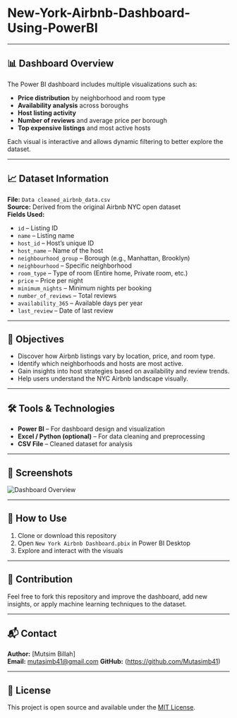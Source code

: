 # New-York-Airbnb-Dashboard-Using-PowerBI

---

## 📊 Dashboard Overview

The Power BI dashboard includes multiple visualizations such as:

- **Price distribution** by neighborhood and room type
- **Availability analysis** across boroughs
- **Host listing activity**
- **Number of reviews** and average price per borough
- **Top expensive listings** and most active hosts

Each visual is interactive and allows dynamic filtering to better explore the dataset.

---

## 📈 Dataset Information

**File:** `Data cleaned_airbnb_data.csv`  
**Source:** Derived from the original Airbnb NYC open dataset  
**Fields Used:**

- `id` – Listing ID  
- `name` – Listing name  
- `host_id` – Host’s unique ID  
- `host_name` – Name of the host  
- `neighbourhood_group` – Borough (e.g., Manhattan, Brooklyn)  
- `neighbourhood` – Specific neighborhood  
- `room_type` – Type of room (Entire home, Private room, etc.)  
- `price` – Price per night  
- `minimum_nights` – Minimum nights per booking  
- `number_of_reviews` – Total reviews  
- `availability_365` – Available days per year  
- `last_review` – Date of last review  

---

## 🎯 Objectives

- Discover how Airbnb listings vary by location, price, and room type.
- Identify which neighborhoods and hosts are most active.
- Gain insights into host strategies based on availability and review trends.
- Help users understand the NYC Airbnb landscape visually.

---

## 🛠 Tools & Technologies

- **Power BI** – For dashboard design and visualization  
- **Excel / Python (optional)** – For data cleaning and preprocessing  
- **CSV File** – Cleaned dataset for analysis  

---

## 📸 Screenshots

![Dashboard Overview](https://1drv.ms/i/c/06be6ea24e8a161d/Edo5qaFWFclMiQ_nak-6s_QBNGEpsRi26SKzCdCSsIPrlg?e=1YCVAC)

---

## 🚀 How to Use

1. Clone or download this repository
2. Open `New York Airbnb Dashboard.pbix` in Power BI Desktop
3. Explore and interact with the visuals

---

## 🤝 Contribution

Feel free to fork this repository and improve the dashboard, add new insights, or apply machine learning techniques to the dataset.

---

## 📬 Contact

**Author:** [Mutsim Billah]  
**Email:** mutasimb41@gmail.com 
**GitHub:** (https://github.com/Mutasimb41)

---

## 📄 License

This project is open source and available under the [MIT License](LICENSE).

